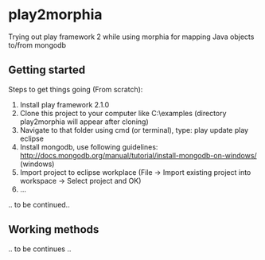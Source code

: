 play2morphia
============

Trying out play framework 2 while using morphia for mapping Java objects to/from mongodb


Getting started
----------------

Steps to get things going (From scratch):

1. Install play framework 2.1.0
1. Clone this project to your computer like C:\examples (directory play2morphia will appear after cloning) 
1. Navigate to that folder using cmd (or terminal), type:
	play update
	play eclipse
1. Install mongodb, use following guidelines: http://docs.mongodb.org/manual/tutorial/install-mongodb-on-windows/ (windows)
1. Import project to eclipse workplace (File -> Import existing project into workspace -> Select project and OK)
1. ...

.. to be continued..

Working methods
----------------

.. to be continues ..
